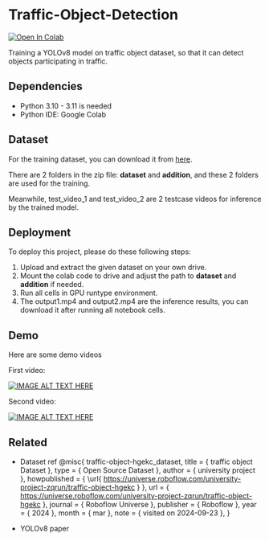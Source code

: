 # Traffic-Object-Detection
[![Open In Colab](https://colab.research.google.com/assets/colab-badge.svg)](https://colab.research.google.com/drive/1QzZ45lcXrT0UR1zTBwrCVoGOBN9TH058?usp=sharing)

Training a YOLOv8 model on traffic object dataset, so that it can detect objects participating in traffic.


## Dependencies

* Python 3.10 - 3.11 is needed
* Python IDE: Google Colab


## Dataset

For the training dataset, you can download it from [here](https://drive.google.com/drive/folders/1cN_cDove4POQnAzi8BB1n_-lWa7QKiFC?usp=sharing).

There are 2 folders in the zip file: **dataset** and **addition**, and these 2 folders are used for the training.

Meanwhile, test_video_1 and test_video_2 are 2 testcase videos for inference by the trained model.

## Deployment

To deploy this project, please do these following steps:

1. Upload and extract the given dataset on your own drive.
2. Mount the colab code to drive and adjust the path to **dataset** and **addition** if needed.
3. Run all cells in GPU runtype environment.
4. The output1.mp4 and output2.mp4 are the inference results, you can download it after running all notebook cells.



## Demo

Here are some demo videos

First video:

[![IMAGE ALT TEXT HERE](https://img.youtube.com/vi/bkNN-X7U_o4/0.jpg)](https://www.youtube.com/watch?v=bkNN-X7U_o4)

Second video:

[![IMAGE ALT TEXT HERE](https://img.youtube.com/vi/PoGs9knxQOE/0.jpg)](https://youtu.be/PoGs9knxQOE)


## Related
* Dataset ref
  @misc{
                            traffic-object-hgekc_dataset,
                            title = { traffic object Dataset },
                            type = { Open Source Dataset },
                            author = { university project },
                            howpublished = { \url{ https://universe.roboflow.com/university-project-zqrun/traffic-object-hgekc } },
                            url = { https://universe.roboflow.com/university-project-zqrun/traffic-object-hgekc },
                            journal = { Roboflow Universe },
                            publisher = { Roboflow },
                            year = { 2024 },
                            month = { mar },
                            note = { visited on 2024-09-23 },
}


* YOLOv8 paper 
